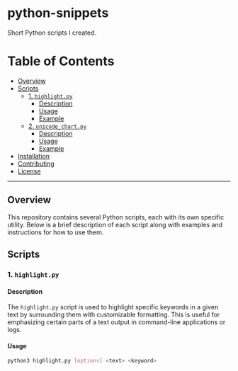 # python-snippets
Short Python scripts I created.


# Table of Contents

- [Overview](#overview)
- [Scripts](#scripts)
  - [1. `highlight.py`](#1-highlightpy)
    - [Description](#description)
    - [Usage](#usage)
    - [Example](#example)
  - [2. `unicode_chart.py`](#2-unicode_chartpy)
    - [Description](#description-1)
    - [Usage](#usage-1)
    - [Example](#example-1)
- [Installation](#installation)
- [Contributing](#contributing)
- [License](#license)

---

## Overview

This repository contains several Python scripts, each with its own specific utility. Below is a brief description of each script along with examples and instructions for how to use them.

## Scripts

### 1. `highlight.py`

#### Description

The `highlight.py` script is used to highlight specific keywords in a given text by surrounding them with customizable formatting. This is useful for emphasizing certain parts of a text output in command-line applications or logs.

#### Usage

```bash
python3 highlight.py [options] <text> <keyword>
